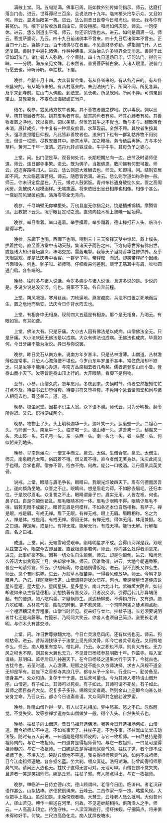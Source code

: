 <!-- { "loadSidebar": true } -->
　　满散上堂。问。五旬期满。佛事已周。祇如教外别传如何指示。师云。达磨打落当门齿。进云。世尊谭经三百余。会说法四十九年。临末梢头拈华示众。又且如何。师云。显发当阳第一机。进云。恁么则昔日世尊今日和尚也。师云。我与你有甚冤仇。问。嚫下甘贽收放且自由它。斋设檀那。和尚如何庆赞。师云。一饱便休。进云。恁么则道出平常。师云。你还识饥饱也未。进云。如何是圆满一句。师云。菩提萨婆诃。乃云。四十九日前诸佛本不曾来。四十九日后诸佛本不曾去。正当四十九日。竖拂子云。百千诸佛尽在者里。不见善财参弥勒。弹指阁门开。入已还复閟。善财于中遍礼诸佛。作种种佛事。末后抬头许多境界全无消息。善财于此证如幻法门。诸仁者人人弥勒。个个善财。四十九日道场已毕。证何法门。得何三昧。一一分明。海东亲见文殊。若未然者。普贤菩萨骑白象。入诸人眼里。说普门行愿去也。谛听谛听。卓拄杖。下座。

　　晚参。今朝十月十四。大众普皆会集。有从各省来的。有从各府来的。有从各州县来的。有从城市来的。有从村落来的。未到法庆门下。所闻不同。所见各异。及乎来到寺前。进山门入佛殿。到法堂。见长老。所见既同。所闻不异。可谓亲到宝山。莫教辜负。不辜负出海银蟾正当户。

　　结冬。晚参。尝见诸方牧牛者矣。其不善牧者置之秽地。饮以毒泉。饲以恶草。瞎其眼目者有矣。损其皮毛者有矣。破其蹄角者有矣。坏其心肺者有矣。其善牧者置之净地。饮以良泉。饲以美草。然惟恐其牛之不俊也。勤与多与。翻致宿食未消。展转成疾。牛中复有一种顽皮痴骨。水草现前。全然不顾。其牧者生按其头。强项直颈瞪目仰视。凡此皆非善牧者也。法庆门下也有一群乳牯养牧不用别法。但设一栏圈。尽教安置其中。断其水草。加之鞭棰。务令绝后再稣。方与本分草料。黄河二千年一度清。还丹九转点铁成金。牛乎牛乎。其毋负予之婆心。

　　上堂。问。出门便是草。观音何处讨。长期短期拈向一边。应节及时请师便道。师云。连日都寺事繁。进云。既为佛子。当报佛恩。敢问佛有何恩可报。师云。迢迢客路唤归人。进云。恁么则恩大难酬去也。师云。知即得。问。结制安居即不问。大众临筵事若何。师云。随愿皆饱满。进云。恁么则学道如称称物一般。师云。你未识定盘星在。乃云。懒对人鼓粥饭。青州布衫通身破绽久矣。置之高阁闲房。免被傍人起模画样。无端挨逼。将来依旧出呈丑相却也相像。相像个甚么。一像庭前风里破芭蕉。落落零零全无背向。

　　晚参。千寻峭壁无你攀援处。万仞县崖无你措足处。饶是插翅锦鳞。摩腾霄汉。且教按下云头。况乎眼目定动之流。直须向独木桥上熟睡一回始得。

　　晚参。举目看着。举口道着。举手摸着。举步蹋着。德山棒打石人头。临济小厮得半杓。

　　晚参。东廊下也喝。西廊下也喝。喝到三十三天帝释天梦中惊起。戴上幞头。拱着拄笏。直至善法堂中击动天鼓。集诸天子而告之曰。下方何等世界有佛出世。或是诸大知识登坛竖义。棒喝交加。雷轰电掣。我等天子当持香华往修供养。及乎天眼遥观。却是法庆寺中香客。一群驴子叫。帝释懡　而退。却笑帝释好个因缘。当面错失。何也。驴子叫。祖师喝。仔细看来何差别。眼里无筋耳中有屑。咄咄圆通门启。各各端的。

　　晚参。往时多与诸人说话。今岁多病少与诸人说话。且道多说的是。少说的是。多说少说总没交涉。何也。将军不下马。各自奔前程。

　　上堂。朔风凛凛。寒月丝丝。刀枪遍地。燕雀痴痴。兵法不曰置之死地而后生。置之危地而后安。法庆今日作背水阵去也。

　　上堂。有相身中无相身。现前四大五蕴是有相身。那个是无相身。乃喝云。有眼如盲。有耳如聋。

　　上堂。佛法大有。只是牙痛。大小古人因有佛法是以成病。山僧佛法全无。只是牙痛。大小法庆因无佛法是以成病。大众有佛法也成病。无佛法也成病。毕竟如何。今日牙痛不能为汝说。异日与你说罢。

　　晚参。昨日灵石从南方来。说南方年岁甚丰。只是丛林澹薄。山僧道。丛林澹薄也是常事。只恐人心澹薄便不堪也。今岁山东年岁虽不甚丰。常住费用却不缺乏。只是汝等不能用心办道。与南方丛席相去者几希矣。儒者道登东山而小鲁。登泰山而小天下。汝等皆是泰山顶上行的。大开眼睛。看脚下是何物。

　　至节。小参。山僧久病。忘年忘月。冬夜到来。失候时节。侍者忽然报知忙忙打点不及。待要书云却堕俗套。待要书符又堕禅套。不免用个急着请晦堂和尚与诸人相见去也。蓦竖拳云。道。道。

　　晚参。稳坐家堂。因甚不识主人翁。众下语不契。师代云。只为分明极。翻令所得迟。又云。识得便成两个。

　　晚参。物物上了头。头上明释迦华一头。迦叶笑一头。达磨壁一头。二祖心一头。马师酱一头。南泉牛一头。临济喝一头。德山棒一头。道吾笏一头。秘魔叉一头。禾山鼓一头。石巩弓一头。东一头西一头。南一头北一头。者一头那一头。何似躬亲到地头。

　　晚参。举南泉坐次。一僧叉手而立。泉云。太俗。生僧合掌。泉云。太僧生。师云。南泉眼光太窄。俗既着不得。僧又着不得。直令者僧无著身处。法庆此间叉手也得。合掌也得。僧亦不管。俗亦不拘。何故。庞公一口吸酒。江丹霞夙具英灵骨。

　　说戒。上堂。眼睛与眉毛争长。眼睛曰。我眼光烁破四天下。眉有何德而居吾上。遂向额角坐地。众詈之不止。眼睛曰。想是眉毛为碍。不如除去眉毛。还归本位。于是脱尽眉毛。众复詈之不止。眼睛谓鼻子曰。眉实无用。人皆左袒。何也。鼻子曰。自是你颠倒错乱。眉毛眼睛本同一体。眉毛少眼睛不得。眼睛少眉毛不得。眉若无眼不成面孔。眼若无眉是何模样。不如各还本位自然相称。菩萨子。禅是眼。戒是眉。有戒无禅。眉下无眼。有禅无戒。眼上无眉。眉眼相称。名之为人。禅是体。戒是用。有戒无禅。得用无体。有禅无戒。得体无用。体用兼摄。名之曰道。禅是解。戒是行。有禅无戒。能解无行。有戒无禅。能行无解。行解相应。名之曰祖。

　　成道。上堂。问。无端雪岭受艰辛。刚睹明星梦不成。会得山河浑是我。双眼从兹空古今。眼空今古即且置。直截根源事若何。师云。你向甚么处得者消息来。进云。此事纤豪不昧。因甚一切众生自生颠倒。师云。却是你颠倒。进云。和尚恁么答话大似贪观天上月。失却掌中珠。师云。因谁致得。进云。大地今朝遍香积。普应一句请师宣。师云。少刻有斋。你也随例得饭吃。进云。智不到处又作么生。师云。念个普同供养。进云。万般草木根苗异。一得春风便放华。师云。今朝才是腊月八。乃云。释迦睹星悟道。山僧谓释迦犹欠悟在。何也。若是睹星悟道便应说星长星短。星大星小。星阔星狭。星多星少。南斗六北斗七。紫微垣太阴宫。如何却说如来众生智慧德相。妄想执著有甚交涉。只者没交涉。引得后代儿孙异端纷起。有的便道。腊八吃鸡羹。才疑祸即生。溪边杨柳影。不碍钓舟行。又有道。腊八吃红糟。丛林意气豪。酣酣沉醉倒。更不惹风骚。一个鸡鸣狗盗之徒点胸点肋。一个噇酒糟汉卖弄粗豪。山僧当时若见。捉来好与廿七。拄杖子道。长老须要说明者廿七还是乌藤邪。竹篦邪。乃呵呵大笑云。你各人也须自己简点。全要长老说明。与你木头有甚交涉。

　　上堂。问。昨日世尊掀翻大地。今日亡灵浪息风闲。还有优劣也无。师云。狗咬枯骨。进云。昔渐源挟锹子于法堂上觅先师灵骨。即今亡者灵骨现在。又用特地作么。师云。痴人眼里有空华。僧礼拜。乃云。水之积也不厚。则负大舟也。无力风之积也不厚。则其负大翼也无力。不见昔日杨岐参慈明数十年。作监寺。每入室请益。慈明曰。监寺后日儿孙遍天下。在今日杨岐之道果大行于天下。今犹古也。古犹今也。去圣时遥。人心澹薄。短贩之徒不能久久依师决择。求古人风规不道全无却是罕有。若座下之香都寺其庶几乎。都寺从予十余年。行业纯一。勤劳备至。律身甚严。处众和协。复尔干干于道。日后未可量也。今为其师入塔特请山僧升座。山僧道。有子如此。其师可以死矣。有子如此。其师可谓不死矣。有子如此。其师之面目益光大矣。况复多子多孙。绵绵奕奕者哉。然则金山上座即今向甚么处安身立命。乃召众云。都寺今日设斋普请。大众同声共念般若波罗蜜。

　　晚参。昨晚山僧作得一梦。有人以无礼相加。梦中怒甚。怒之不已。忽然醒觉。不觉失笑。汝等参禅学道亦如山僧做梦一般。得个入头。自然失笑去也。

　　晚参。拄杖子向山僧道。昔日马祖开选佛场。我等今日开选祖场何如。山僧道。而今祖师却不中选。不如省事罢了。拄杖子道。不为多事。径往嵩山法堂击动法鼓。随时有五人前进。一曰道副是得祖师皮的。与它一枚祖师。一曰尼总持是得祖师肉的。与它一枚祖师。一曰道育是得祖师骨的。与它一枚祖师。一曰慧可是得祖师髓的。与它一枚祖师。一曰碗跶丘是得祖师尿臭气的。拄杖子道。者个却不成祖师了也。不堪入选。碗跶丘愤地不平道。我亲得祖师尿臭气的。如何不成祖师。目今江南祖师遍地。各各据名蓝。坐大刹。领众匡徒。浩归湖海。何曾闻得祖师尿臭气来。请问还入选也无。拄杖子直得无言可对。无理可申。山僧在傍不觉失笑。且道者一笑是笑祖师邪。碗跶丘邪。拄杖子邪。有人简点得出。与它一枚祖师。

　　晚参。举临济一日侍立德山次。德山顾谓曰。老僧今日困。临济曰。者老汉寐语作甚么。山拟拈棒。济便掀倒绳床。云峰云。二员作家一拶一捺。略露风规。大似把手上高山。虽然如是。未免傍观者哂。大慧云。云峰老人恁么批判。大似普州人。径山若见。缚作一束送在河里。何故。不见道蚌鹬相持。俱落渔人之手。师云。一人高高山顶立。待兔守株。一人深深海底行。捞虾抹蚬。仔细简点。将来俱未得称好手。何故。三尺浪高鱼化龙。痴人犹戽夜塘水。

